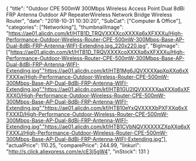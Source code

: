 {
	"title": "Outdoor CPE 500mW 300Mbps Wireless Access Point Dual 8dBi FRP Antenna Outdoor AP RepeaterWireless Network Bridge Wireless Router",
	"date": "2018-10-31 10:30:20",
	"SubCat": ["Computer & Office"],
	"categories": ["Networking"],
	"thumbnailImage": "https://ae01.alicdn.com/kf/HTB1D_TRQVXXXXcoXXXXq6xXFXXXu/High-Performance-Outdoor-Wireless-Router-CPE-500mW-300Mbps-Base-AP-Dual-8dBi-FRP-Antenna-WIFI-Extending.jpg_220x220.jpg",
	"BigImage": ["https://ae01.alicdn.com/kf/HTB1D_TRQVXXXXcoXXXXq6xXFXXXu/High-Performance-Outdoor-Wireless-Router-CPE-500mW-300Mbps-Base-AP-Dual-8dBi-FRP-Antenna-WIFI-Extending.jpg","https://ae01.alicdn.com/kf/HTB1Mg6JQVXXXXapXpXXq6xXFXXXw/High-Performance-Outdoor-Wireless-Router-CPE-500mW-300Mbps-Base-AP-Dual-8dBi-FRP-Antenna-WIFI-Extending.jpg","https://ae01.alicdn.com/kf/HTB1GU2lQVXXXXXaaXXXq6xXFXXXO/High-Performance-Outdoor-Wireless-Router-CPE-500mW-300Mbps-Base-AP-Dual-8dBi-FRP-Antenna-WIFI-Extending.jpg","https://ae01.alicdn.com/kf/HTB10eYxQVXXXXbPXFXXq6xXFXXXD/High-Performance-Outdoor-Wireless-Router-CPE-500mW-300Mbps-Base-AP-Dual-8dBi-FRP-Antenna-WIFI-Extending.jpg","https://ae01.alicdn.com/kf/HTB1CVbNQVXXXXXZXpXXq6xXFXXXJ/High-Performance-Outdoor-Wireless-Router-CPE-500mW-300Mbps-Base-AP-Dual-8dBi-FRP-Antenna-WIFI-Extending.jpg"],
	"actualPrice": 110.25,
	"comparePrice": 244.99,
	"linkurl": "http://s.click.aliexpress.com/e/cE3j5gW4",
	"inStock": 131
}

